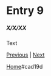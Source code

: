 # Entry 9
##### X/X/XX

Text

[Previous](entry08.md) | [Next](entry10.md)

[Home](../README.md)#cad19d
